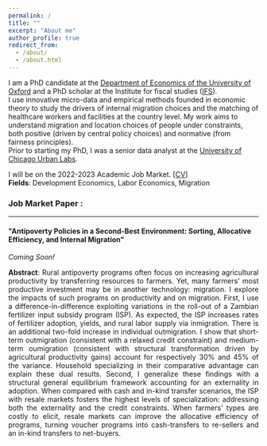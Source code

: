 ```yaml
---
permalink: /
title: ""
excerpt: "About me"
author_profile: true
redirect_from: 
  - /about/
  - /about.html
---
```





I am a PhD candidate at the [Department of Economics of the University of Oxford](https://www.economics.ox.ac.uk/) and a PhD scholar at the Institute for fiscal studies ([IFS](https://ifs.org.uk/)).  
I use innovative micro-data and empirical methods founded in economic theory to study the drivers of internal migration choices and the matching of healthcare workers and facilities at the country level. My work aims to understand migration and location choices of people under constraints, both positive (driven by central policy choices) and normative (from fairness principles).  
Prior to starting my PhD, I was a senior data analyst at the [University of Chicago Urban Labs](https://urbanlabs.uchicago.edu/).  
  
 I will be on the 2022-2023 Academic Job Market. [[CV](http://bzdiop.github.io/files/AboutMe/CV.pdf)]  
 **Fields**: Development Economics, Labor Economics, Migration  

### Job Market Paper : 
---

#### "Antipoverty Policies in a Second-Best Environment: Sorting, Allocative  Efficiency, and Internal Migration" 
_Coming Soon!_
<p style='text-align: justify;'>  <b> Abstract</b>:  Rural antipoverty programs often focus on increasing agricultural productivity by transferring resources to farmers. Yet, many farmers' most productive investment may be in another technology: migration. I explore the impacts of such programs on productivity and on migration. First, I use a difference-in-difference exploiting variations in the roll-out of a Zambian fertilizer input subsidy program (ISP). As expected, the ISP increases rates of fertilizer adoption, yields, and rural labor supply via inmigration. 
There is an additional two-fold increase in individual outmigration. I show that short-term outmigration (consistent with a relaxed credit constraint) and medium-term oumigration (consistent with structural transformation driven by agricultural productivity gains) account for respectively 30% and 45% of the variance. Household specializing in their comparative advantage can explain these dual results.
Second, I generalize these findings with a structural general equilibrium framework accounting for an externality in adoption. 
 When compared with cash and in-kind transfer scenarios, the ISP with resale markets fosters the highest levels of specialization: addressing both the externality and the credit constraints. When farmers’ types are costly to elicit, resale markets can improve the allocative efficiency of programs, turning voucher programs into cash-transfers to re-sellers and an in-kind transfers to net-buyers.
</p>
